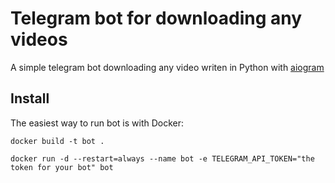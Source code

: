 # Telegram bot for downloading any videos

A simple telegram bot downloading any video writen in Python with [aiogram](https://github.com/aiogram/aiogram)

## Install 

The easiest way to run bot is with Docker:

```docker 
docker build -t bot .

docker run -d --restart=always --name bot -e TELEGRAM_API_TOKEN="the token for your bot" bot
```
